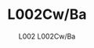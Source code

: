 ---
designer: Alberto Basaglia Natalia Rota Nodari
description: "The%20L002%20collection%20is%20the%20result%20of%20combining%20two%20moulded%20polycarbonate%20shells%20and%20it%20stands%20out%20for%20its%20soft%20and%20sinuous%20shapes.%20Suspension%20lamp%20with%20two%20injection%20moulded%20polycarbonate%20diffusers%20%D8%20520mm.%20The%20lenght%20of%20the%20cable%20can%20be%203000%2C%206000%2C%208000%20mm%20with%202%2C%204%2C%205%20cable%20clamps."
image_primary: img/L002CW_L002CW-BA_01_zoom.jpg
image_secondary: ../../../images/blank.png
manufacturer: Pedrali
href: https://www.pedrali.it/en/products/catalog/Lampada-L002CW-BA-00001/
subtitle: L002 L002Cw/Ba
title: L002Cw/Ba
image_thumb: img/L002CW_L002CW-BA_cover.jpg
tags: 
  - pedrali
  - lamps
category: lamps
slug: /manufacturers/pedrali/lamps/alberto-basaglia-natalia-rota-nodari-l-002-cw-ba
---